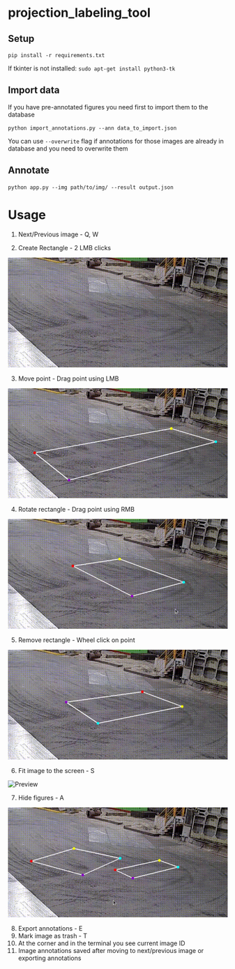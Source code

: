 # projection_labeling_tool

## Setup
```
pip install -r requirements.txt
```

If tkinter is not installed: `sudo apt-get install python3-tk`


## Import data

If you have pre-annotated figures you need first to import them to the database

```
python import_annotations.py --ann data_to_import.json
```

You can use `--overwrite` flag if annotations for those images are already in database and you need to overwrite them

## Annotate

```
python app.py --img path/to/img/ --result output.json
```

# Usage

1. Next/Previous image - Q, W

2. Create Rectangle - 2 LMB clicks

![Preview](gifs/01.gif "preview")

3. Move point - Drag point using LMB

![Preview](gifs/02.gif "preview")

4. Rotate rectangle - Drag point using RMB

![Preview](gifs/03.gif "preview")

5. Remove rectangle - Wheel click on point

![Preview](gifs/04.gif "preview")

6. Fit image to the screen - S

![Preview](gifs/06.gif "preview")

7. Hide figures - A

![Preview](gifs/05.gif "preview")

8. Export annotations - E
9. Mark image as trash - T
10. At the corner and in the terminal you see current image ID
11. Image annotations saved after moving to next/previous image or exporting annotations